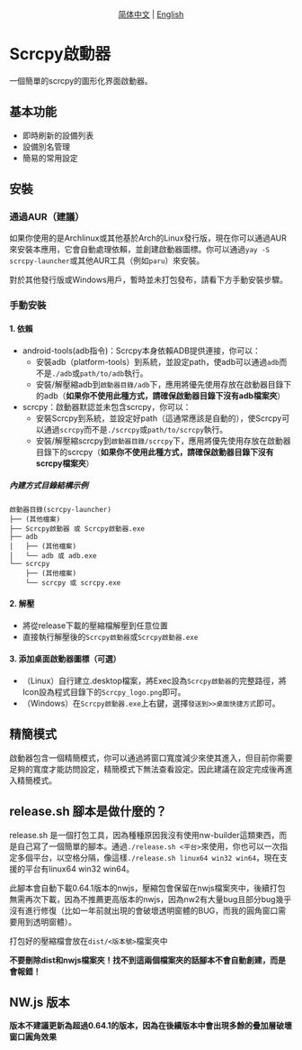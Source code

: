 <center> <a href="./README-zh_TW.md">简体中文</a> | <a href="./README.md">English</a> </center>

# Scrcpy啟動器
一個簡單的scrcpy的圖形化界面啟動器。

## 基本功能
- 即時刷新的設備列表
- 設備別名管理
- 簡易的常用設定

## 安裝
### 通過AUR（建議）
如果你使用的是Archlinux或其他基於Arch的Linux發行版，現在你可以通過AUR來安裝本應用，它會自動處理依賴，並創建啟動器圖標。你可以通過`yay -S scrcpy-launcher`或其他AUR工具（例如`paru`）來安裝。

對於其他發行版或Windows用戶，暫時並未打包發布，請看下方手動安裝步驟。

### 手動安裝

#### 1. 依賴
- android-tools(adb指令)：Scrcpy本身依賴ADB提供連接，你可以：
    - 安裝adb（platform-tools）到系統，並設定path，使adb可以通過`adb`而不是`./adb`或`path/to/adb`執行。
    - 安裝/解壓縮adb到`啟動器目錄/adb`下，應用將優先使用存放在啟動器目錄下的adb（**如果你不使用此種方式，請確保啟動器目錄下沒有adb檔案夾**）
- scrcpy：啟動器默認並未包含scrcpy，你可以：
    - 安裝Scrcpy到系統，並設定好path（這通常應該是自動的），使Scrcpy可以通過`scrcpy`而不是`./scrcpy`或`path/to/scrcpy`執行。
    - 安裝/解壓縮scrcpy到`啟動器目錄/scrcpy`下，應用將優先使用存放在啟動器目錄下的scrcpy（**如果你不使用此種方式，請確保啟動器目錄下沒有scrcpy檔案夾**）
##### 內建方式目錄結構示例
```
啟動器目錄(scrcpy-launcher)
├── (其他檔案)
├── Scrcpy啟動器 或 Scrcpy啟動器.exe
├── adb
│   ├── (其他檔案)
│   └── adb 或 adb.exe
└── scrcpy
    ├── (其他檔案)
    └── scrcpy 或 scrcpy.exe
```
#### 2. 解壓
 - 將從release下載的壓縮檔解壓到任意位置
 - 直接執行解壓後的`Scrcpy啟動器`或`Scrcpy啟動器.exe`
#### 3. 添加桌面啟動器圖標（可選）
 - （Linux）自行建立.desktop檔案，將Exec設為`Scrcpy啟動器`的完整路徑，將Icon設為程式目錄下的`Scrcpy_logo.png`即可。
 - （Windows）在`Scrcpy啟動器.exe`上右鍵，選擇`發送到>>桌面快捷方式`即可。

## 精簡模式
啟動器包含一個精簡模式，你可以通過將窗口寬度減少來使其進入，但目前你需要足夠的寬度才能訪問設定，精簡模式下無法查看設定。因此建議在設定完成後再進入精簡模式。

## release.sh 腳本是做什麼的？
release.sh 是一個打包工具，因為種種原因我沒有使用nw-builder這類東西，而是自己寫了一個簡單的腳本。通過`./release.sh <平台>`來使用，你也可以一次指定多個平台，以空格分隔，像這樣`./release.sh linux64 win32 win64`，現在支援的平台有linux64 win32 win64。

此腳本會自動下載0.64.1版本的nwjs，壓縮包會保留在nwjs檔案夾中，後續打包無需再次下載，因為不推薦更高版本的nwjs，因為nw2有大量bug且部分bug幾乎沒有進行修復（比如一年前就出現的會破壞透明窗體的BUG，而我的圓角窗口需要用到透明窗體）。

打包好的壓縮檔會放在`dist/<版本號>`檔案夾中

**不要刪除dist和nwjs檔案夾！找不到這兩個檔案夾的話腳本不會自動創建，而是會報錯！**

## NW.js 版本
**版本不建議更新為超過0.64.1的版本，因為在後續版本中會出現多餘的疊加層破壞窗口圓角效果**
